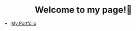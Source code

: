 <h1 align="center">Welcome to my page!👋</h1> 
<p align="center">
  <li>
    <span><a href="https://meelaudtoto.ca/" alt="Portfolio" src="">My Portfolio</a></span>
  </li>
</p>
<!--
**Meelaud/Meelaud** is a ✨ _special_ ✨ repository because its `README.md` (this file) appears on your GitHub profile.

Here are some ideas to get you started:

- 🔭 I’m currently working on ...
- 🌱 I’m currently learning ...
- 👯 I’m looking to collaborate on ...
- 🤔 I’m looking for help with ...
- 💬 Ask me about ...
- 📫 How to reach me: ...
- 😄 Pronouns: ...
- ⚡ Fun fact: ...
-->
